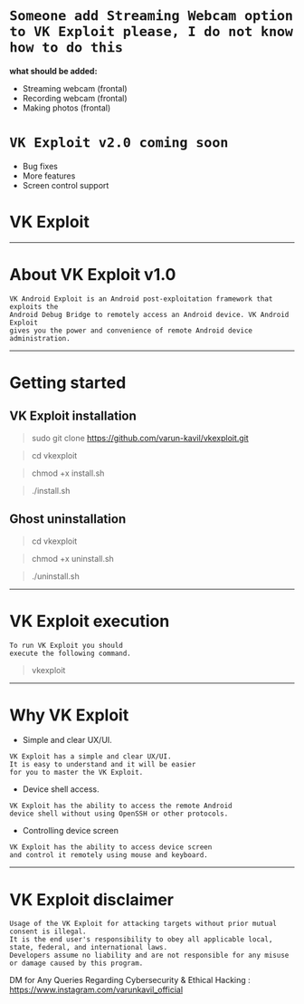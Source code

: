 # `Someone add Streaming Webcam option to VK Exploit please, I do not know how to do this`

**what should be added:**

* Streaming webcam (frontal)
* Recording webcam (frontal)
* Making photos (frontal)

# `VK Exploit v2.0 coming soon`

* Bug fixes
* More features
* Screen control support

# VK Exploit

***

# About VK Exploit v1.0

```
VK Android Exploit is an Android post-exploitation framework that exploits the
Android Debug Bridge to remotely access an Android device. VK Android Exploit
gives you the power and convenience of remote Android device administration.
```

***

# Getting started

## VK Exploit installation

> sudo git clone https://github.com/varun-kavil/vkexploit.git

> cd vkexploit

> chmod +x install.sh

> ./install.sh

## Ghost uninstallation

> cd vkexploit

> chmod +x uninstall.sh

> ./uninstall.sh

***

# VK Exploit execution

```
To run VK Exploit you should 
execute the following command.
```

> vkexploit

***

# Why VK Exploit

* Simple and clear UX/UI.

```
VK Exploit has a simple and clear UX/UI. 
It is easy to understand and it will be easier 
for you to master the VK Exploit.
```

* Device shell access.

```
VK Exploit has the ability to access the remote Android 
device shell without using OpenSSH or other protocols.
``` 

* Controlling device screen

```
VK Exploit has the ability to access device screen 
and control it remotely using mouse and keyboard.
```

***

# VK Exploit disclaimer

```
Usage of the VK Exploit for attacking targets without prior mutual consent is illegal.
It is the end user's responsibility to obey all applicable local, state, federal, and international laws.
Developers assume no liability and are not responsible for any misuse or damage caused by this program.
```



DM for Any Queries Regarding Cybersecurity & Ethical Hacking : https://www.instagram.com/varunkavil_official

